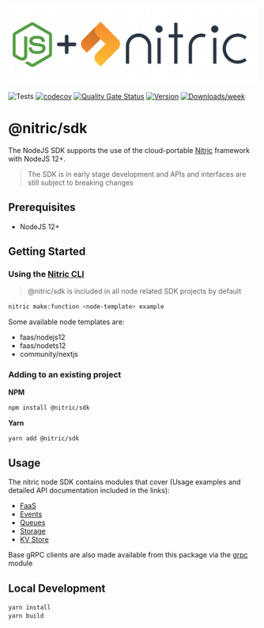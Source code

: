 <p align="center">
  <img src="./docs/assets/dot-matrix-logo-node.png" alt="Nitric Logo"/>
</p>

![Tests](https://github.com/nitrictech/node-sdk/actions/workflows/test.yaml/badge.svg?branch=main)
[![codecov](https://codecov.io/gh/nitrictech/node-sdk/branch/main/graph/badge.svg?token=N46TTGPE4G)](https://codecov.io/gh/nitrictech/node-sdk)
[![Quality Gate Status](https://sonarcloud.io/api/project_badges/measure?project=nitrictech_node-sdk&metric=alert_status)](https://sonarcloud.io/dashboard?id=nitrictech_node-sdk)
[![Version](https://img.shields.io/npm/v/@nitric/sdk.svg)](https://npmjs.org/package/@nitric/sdk)
[![Downloads/week](https://img.shields.io/npm/dw/@nitric/sdk.svg)](https://npmjs.org/package/@nitric/sdk)

# @nitric/sdk
The NodeJS SDK supports the use of the cloud-portable [Nitric](https://nitric.io) framework with NodeJS 12+.
> The SDK is in early stage development and APIs and interfaces are still subject to breaking changes

## Prerequisites
- NodeJS 12+

## Getting Started

### Using the [Nitric CLI](https://github.com/nitric-tech/cli)
> @nitric/sdk is included in all node related SDK projects by default

```bash
nitric make:function <node-template> example
```

Some available node templates are:

* faas/nodejs12
* faas/nodets12
* community/nextjs


### Adding to an existing project
**NPM**
```bash
npm install @nitric/sdk
```
**Yarn**
```bash
yarn add @nitric/sdk
```

## Usage
The nitric node SDK contains modules that cover (Usage examples and detailed API documentation included in the links):
* [FaaS](./docs/typedoc/modules/faas.md)
* [Events](./docs/typedoc/classes/eventclient.md)
* [Queues](./docs/typedoc/classes/queueclient.md)
* [Storage](./docs/typedoc/classes/storageclient.md)
* [KV Store](./docs/typedoc/classes/keyvalueclient.md)

Base gRPC clients are also made available from this package via the [grpc](./docs/typedoc/modules/grpc.md) module

## Local Development

```bash
yarn install
yarn build
```
